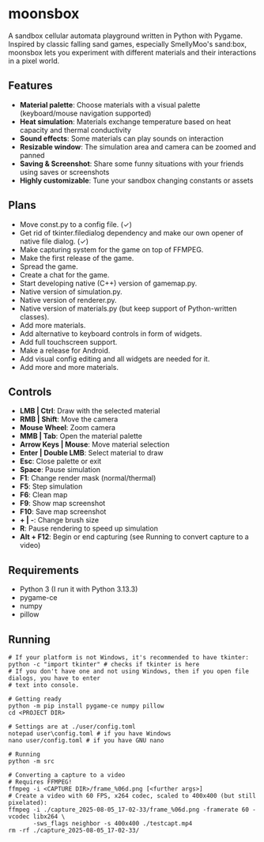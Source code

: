 # moonsbox

A sandbox cellular automata playground written in Python with Pygame. Inspired by classic falling 
sand games, especially SmellyMoo's sand:box, moonsbox lets you experiment with different materials
and their interactions in a pixel world.

## Features

- **Material palette**: Choose materials with a visual palette (keyboard/mouse navigation supported)
- **Heat simulation**: Materials exchange temperature based on heat capacity and 
                       thermal conductivity
- **Sound effects**: Some materials can play sounds on interaction
- **Resizable window**: The simulation area and camera can be zoomed and panned
- **Saving & Screenshot**: Share some funny situations with your friends using saves or screenshots
- **Highly customizable**: Tune your sandbox changing constants or assets

## Plans

- Move const.py to a config file. (✓)
- Get rid of tkinter.filedialog dependency and make our own opener of native file dialog. (✓)
- Make capturing system for the game on top of FFMPEG.
- Make the first release of the game.
- Spread the game.
- Create a chat for the game.
- Start developing native (C++) version of gamemap.py.
- Native version of simulation.py.
- Native version of renderer.py.
- Native version of materials.py (but keep support of Python-written classes).
- Add more materials.
- Add alternative to keyboard controls in form of widgets.
- Add full touchscreen support.
- Make a release for Android.
- Add visual config editing and all widgets are needed for it.
- Add more and more materials.

## Controls

- **LMB | Ctrl**: Draw with the selected material
- **RMB | Shift**: Move the camera
- **Mouse Wheel**: Zoom camera
- **MMB | Tab**: Open the material palette
- **Arrow Keys | Mouse**: Move material selection
- **Enter | Double LMB**: Select material to draw
- **Esc**: Close palette or exit
- **Space**: Pause simulation
- **F1**: Change render mask (normal/thermal)
- **F5**: Step simulation
- **F6**: Clean map
- **F9**: Show map screenshot
- **F10**: Save map screenshot
- **+ | -**: Change brush size
- **R**: Pause rendering to speed up simulation
- **Alt + F12**: Begin or end capturing (see Running to convert capture to a video)

## Requirements

- Python 3 (I run it with Python 3.13.3)
- pygame-ce
- numpy
- pillow

## Running

```
# If your platform is not Windows, it's recommended to have tkinter:
python -c "import tkinter" # checks if tkinter is here
# If you don't have one and not using Windows, then if you open file dialogs, you have to enter
# text into console.

# Getting ready
python -m pip install pygame-ce numpy pillow
cd <PROJECT DIR>

# Settings are at ./user/config.toml
notepad user\config.toml # if you have Windows
nano user/config.toml # if you have GNU nano

# Running
python -m src

# Converting a capture to a video
# Requires FFMPEG!
ffmpeg -i <CAPTURE DIR>/frame_%06d.png [<further args>]
# Create a video with 60 FPS, x264 codec, scaled to 400x400 (but still pixelated):
ffmpeg -i ./capture_2025-08-05_17-02-33/frame_%06d.png -framerate 60 -vcodec libx264 \
       -sws_flags neighbor -s 400x400 ./testcapt.mp4
rm -rf ./capture_2025-08-05_17-02-33/
```